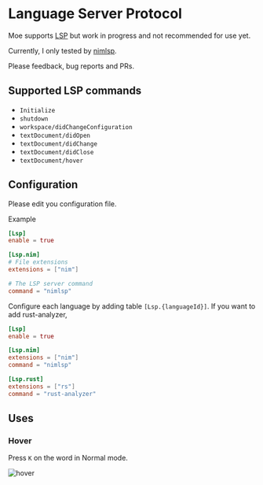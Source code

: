 # Language Server Protocol

Moe supports [LSP](https://microsoft.github.io/language-server-protocol/) but work in progress and not recommended for use yet.

Currently, I only tested by [nimlsp](https://github.com/PMunch/nimlsp).

Please feedback, bug reports and PRs.

## Supported LSP commands

- `Initialize`
- `shutdown`
- `workspace/didChangeConfiguration`
- `textDocument/didOpen`
- `textDocument/didChange`
- `textDocument/didClose`
- `textDocument/hover`

## Configuration

Please edit you configuration file.

Example
```toml
[Lsp]
enable = true

[Lsp.nim]
# File extensions
extensions = ["nim"]

# The LSP server command
command = "nimlsp"
```

Configure each language by adding table `[Lsp.{languageId}]`.
If you want to add rust-analyzer,
```toml
[Lsp]
enable = true

[Lsp.nim]
extensions = ["nim"]
command = "nimlsp"

[Lsp.rust]
extensions = ["rs"]
command = "rust-analyzer"
```

## Uses

### Hover

Press `K` on the word in Normal mode.

![hover](https://github.com/fox0430/moe/assets/15966436/9e1f78d7-c52d-4bf7-bb51-7d86659ffeb5)
